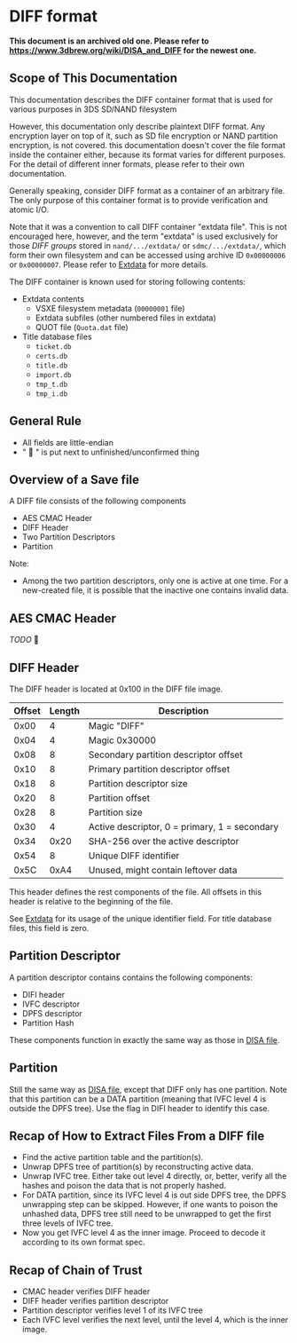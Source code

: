 # DIFF format

**This document is an archived old one. Please refer to https://www.3dbrew.org/wiki/DISA_and_DIFF for the newest one.**

## Scope of This Documentation
This documentation describes the DIFF container format that is used for various purposes in 3DS SD/NAND filesystem

However, this documentation only describe plaintext DIFF format. Any encryption layer on top of it, such as SD file encryption or NAND partition encryption, is not covered. this documentation doesn't cover the file format inside the container either, because its format varies for different purposes. For the detail of different inner formats, please refer to their own documentation.

Generally speaking, consider DIFF format as a container of an arbitrary file. The only purpose of this container format is to provide verification and atomic I/O.

Note that it was a convention to call DIFF container "extdata file". This is not encouraged here, however, and the term "extdata" is used exclusively for those _DIFF groups_ stored in `nand/.../extdata/` or `sdmc/.../extdata/`, which form their own filesystem and can be accessed using archive ID `0x00000006` or `0x00000007`. Please refer to [Extdata](EXTDATA.md) for more details.

The DIFF container is known used for storing following contents:
 - Extdata contents
   - VSXE filesystem metadata (`00000001` file)
   - Extdata subfiles (other numbered files in extdata)
   - QUOT file (`Quota.dat` file)
 - Title database files
   - `ticket.db`
   - `certs.db`
   - `title.db`
   - `import.db`
   - `tmp_t.db`
   - `tmp_i.db`

## General Rule
- All fields are little-endian
- " :thinking: " is put next to unfinished/unconfirmed thing

## Overview of a Save file
A DIFF file consists of the following components
 - AES CMAC Header
 - DIFF Header
 - Two Partition Descriptors
 - Partition

Note:
 - Among the two partition descriptors, only one is active at one time. For a new-created file, it is possible that the inactive one contains invalid data.

## AES CMAC Header
 _TODO_ :thinking:

## DIFF Header
The DIFF header is located at 0x100 in the DIFF file image.

 |Offset|Length|Description|
 |-|-|-|
 |0x00|4|Magic "DIFF"|
 |0x04|4|Magic 0x30000|
 |0x08|8|Secondary partition descriptor offset|
 |0x10|8|Primary partition descriptor offset|
 |0x18|8|Partition descriptor size|
 |0x20|8|Partition offset|
 |0x28|8|Partition size|
 |0x30|4|Active descriptor, 0 = primary, 1 = secondary|
 |0x34|0x20|SHA-256 over the active descriptor|
 |0x54|8|Unique DIFF identifier|
 |0x5C|0xA4|Unused, might contain leftover data|

This header defines the rest components of the file. All offsets in this header is relative to the beginning of the file.

See [Extdata](EXTDATA.md) for its usage of the unique identifier field. For title database files, this field is zero.

## Partition Descriptor
A partition descriptor contains contains the following components:
 - DIFI header
 - IVFC descriptor
 - DPFS descriptor
 - Partition Hash

These components function in exactly the same way as those in
[DISA file](DISA.md#Partition_Table_&_Partition_Entry).

## Partition
Still the same way as [DISA file](DISA.md#Partition), except that DIFF only has one partition. Note that this partition can be a DATA partition (meaning that IVFC level 4 is outside the DPFS tree). Use the flag in DIFI header to identify this case.

## Recap of How to Extract Files From a DIFF file
 - Find the active partition table and the partition(s).
 - Unwrap DPFS tree of partition(s) by reconstructing active data.
 - Unwrap IVFC tree. Either take out level 4 directly, or, better, verify all the hashes and poison the data that is not properly hashed.
 - For DATA partition, since its IVFC level 4 is out side DPFS tree, the DPFS unwrapping step can be skipped. However, if one wants to poison the unhashed data, DPFS tree still need to be unwrapped to get the first three levels of IVFC tree.
 - Now you get IVFC level 4 as the inner image. Proceed to decode it according to its own format spec.

## Recap of Chain of Trust
 - CMAC header verifies DIFF header
 - DIFF header verifies partition descriptor
 - Partition descriptor verifies level 1 of its IVFC tree
 - Each IVFC level verifies the next level, until the level 4, which is the inner image.
